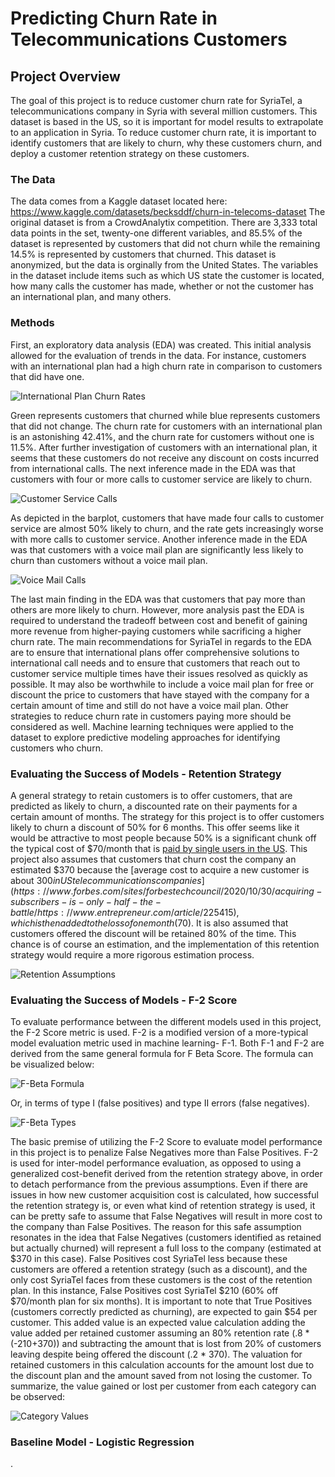 # Predicting Churn Rate in Telecommunications Customers

## Project Overview

The goal of this project is to reduce customer churn rate for SyriaTel, a telecommunications company in Syria with several million customers. This dataset is based in the US, so it is important for model results to extrapolate to an application in Syria. To reduce customer churn rate, it is important to identify customers that are likely to churn, why these customers churn, and deploy a customer retention strategy on these customers.

### The Data
The data comes from a Kaggle dataset located here: https://www.kaggle.com/datasets/becksddf/churn-in-telecoms-dataset
The original dataset is from a CrowdAnalytix competition. There are 3,333 total data points in the set, twenty-one different variables, and 85.5% of the dataset is represented by customers that did not churn while the remaining 14.5% is represented by customers that churned. This dataset is anonymized, but the data is orginally from the United States. The variables in the dataset include items such as which US state the customer is located, how many calls the customer has made, whether or not the customer has an international plan, and many others. 

### Methods

First, an exploratory data analysis (EDA) was created. This initial analysis allowed for the evaluation of trends in the data. For instance, customers with an international plan had a high churn rate in comparison to customers that did have one.

![International Plan Churn Rates](./images/internationalPlanChurn.png)

Green represents customers that churned while blue represents customers that did not change. The churn rate for customers with an international plan is an astonishing 42.41%, and the churn rate for customers without one is 11.5%. After further investigation of customers with an international plan, it seems that these customers do not receive any discount on costs incurred from international calls. 
The next inference made in the EDA was that customers with four or more calls to customer service are likely to churn.

![Customer Service Calls](./images/customerServiceChurn.png)

As depicted in the barplot, customers that have made four calls to customer service are almost 50% likely to churn, and the rate gets increasingly worse with more calls to customer service.
Another inference made in the EDA was that customers with a voice mail plan are significantly less likely to churn than customers without a voice mail plan.

![Voice Mail Calls](./images/voiceMail.png)

The last main finding in the EDA was that customers that pay more than others are more likely to churn. However, more analysis past the EDA is required to understand the tradeoff between cost and benefit of gaining more revenue from higher-paying customers while sacrificing a higher churn rate.
The main recommendations for SyriaTel in regards to the EDA are to ensure that international plans offer comprehensive solutions to international call needs and to ensure that customers that reach out to customer service multiple times have their issues resolved as quickly as possible. It may also be worthwhile to include a voice mail plan for free or discount the price to customers that have stayed with the company for a certain amount of time and still do not have a voice mail plan. Other strategies to reduce churn rate in customers paying more should be considered as well.
Machine learning techniques were applied to the dataset to explore predictive modeling approaches for identifying customers who churn. 

### Evaluating the Success of Models - Retention Strategy
A general strategy to retain customers is to offer customers, that are predicted as likely to churn, a discounted rate on their payments for a certain amount of months. The strategy for this project is to offer customers likely to churn a discount of 50% for 6 months. This offer seems like it would be attractive to most people because 50% is a significant chunk off the typical cost of $70/month that is [paid by single users in the US](https://www.usmobile.com/blog/cut-cell-phone-bill/). This project also assumes that customers that churn cost the company an estimated $370 because the [average cost to acquire a new customer is about $300 in US telecommunications companies](https://www.forbes.com/sites/forbestechcouncil/2020/10/30/acquiring-subscribers-is-only-half-the-battle/https://www.entrepreneur.com/article/225415), which is then added to the loss of one month ($70). It is also assumed that customers offered the discount will be retained 80% of the time. This chance is of course an estimation, and the implementation of this retention strategy would require a more rigorous estimation process.

![Retention Assumptions](./images/retentionStrategyAssumptions.png)


### Evaluating the Success of Models - F-2 Score
To evaluate performance between the different models used in this project, the F-2 Score metric is used. F-2 is a modified version of a more-typical model evaluation metric used in machine learning- F-1. Both F-1 and F-2 are derived from the same general formula for F Beta Score. The formula can be visualized below:

![F-Beta Formula](./images/FBetaGeneral.png)

Or, in terms of type I (false positives) and type II errors (false negatives). 

![F-Beta Types](./images/FBetaGeneralTypes.png)

The basic premise of utilizing the F-2 Score to evaluate model performance in this project is to penalize False Negatives more than False Positives. F-2 is used for inter-model performance evaluation, as opposed to using a generalized cost-benefit derived from the retention strategy above, in order to detach performance from the previous assumptions. Even if there are issues in how new customer acquisition cost is calculated, how successful the retention strategy is, or even what kind of retention strategy is used, it can be pretty safe to assume that False Negatives will result in more cost to the company than False Positives. The reason for this safe assumption resonates in the idea that False Negatives (customers identified as retained but actually churned) will represent a full loss to the company (estimated at $370 in this case). False Positives cost SyriaTel less because these customers are offered a retention strategy (such as a discount), and the only cost SyriaTel faces from these customers is the cost of the retention plan. In this instance, False Positives cost SyriaTel $210 (60% off $70/month plan for six months). It is important to note that True Positives (customers correctly predicted as churning), are expected to gain $54 per customer. This added value is an expected value calculation adding the value added per retained customer assuming an 80% retention rate (.8 * (-210+370)) and subtracting the amount that is lost from 20% of customers leaving despite being offered the discount (.2 * 370). The valuation for retained customers in this calculation accounts for the amount lost due to the discount plan and the amount saved from not losing the customer. To summarize, the value gained or lost per customer from each category can be observed:

![Category Values](./images/Values.png)

### Baseline Model - Logistic Regression

.

